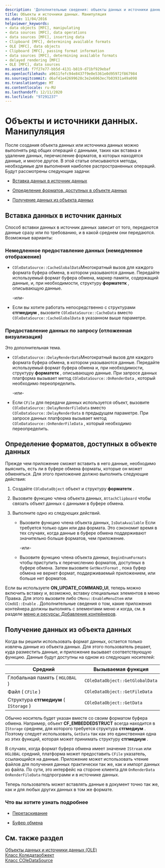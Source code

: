 ```yaml
---
description: 'Дополнительные сведения: объекты данных и источники данных: манипуляции'
title: Объекты и источники данных. Манипуляция
ms.date: 11/04/2016
helpviewer_keywords:
- data objects [MFC], manipulating
- data sources [MFC], data operations
- data sources [MFC], inserting data
- Clipboard [MFC], determining available formats
- OLE [MFC], data objects
- Clipboard [MFC], passing format information
- data sources [MFC], determining available formats
- delayed rendering [MFC]
- OLE [MFC], data sources
ms.assetid: f7f27e77-bb5d-4131-b819-d71bf929ebaf
ms.openlocfilehash: a9611fefc94e8437f9e0e5361e0d95972f867984
ms.sourcegitcommit: d6af41e42699628c3e2e6063ec7b03931a49a098
ms.translationtype: MT
ms.contentlocale: ru-RU
ms.lasthandoff: 12/11/2020
ms.locfileid: "97291237"
---
```

# <a name="data-objects-and-data-sources-manipulation"></a>Объекты и источники данных. Манипуляция

После создания объекта данных или источника данных можно выполнять ряд общих операций с данными, таких как вставка и удаление данных, перечисление форматов, в которых находятся данные, и многое другое. В этой статье описываются методы, необходимые для выполнения наиболее распространенных операций. Будут рассмотрены следующие задачи:

- [Вставка данных в источник данных](#_core_inserting_data_into_a_data_source)

- [Определение форматов, доступных в объекте данных](#_core_determining_the_formats_available_in_a_data_object)

- [Получение данных из объекта данных](#_core_retrieving_data_from_a_data_object)

## <a name="inserting-data-into-a-data-source"></a><a name="_core_inserting_data_into_a_data_source"></a> Вставка данных в источник данных

Способ вставки данных в источник данных зависит от того, передаются данные сразу или по требованию, и в какой среднем они передаются. Возможные варианты:

### <a name="supplying-data-immediately-immediate-rendering"></a>Немедленное предоставление данных (немедленное отображение)

- `COleDataSource::CacheGlobalData`Многократный вызов для каждого формата буфера обмена, в котором указываются данные. Передайте используемый формат буфера обмена, маркер памяти, содержащий данные, и, при необходимости, структуру **форматетк** , описывающую данные.

     -или-

- Если вы хотите работать непосредственно с структурами **стгмедиум** , вызовите `COleDataSource::CacheData` вместо `COleDataSource::CacheGlobalData` в указанном выше параметре.

### <a name="supplying-data-on-demand-delayed-rendering"></a>Предоставление данных по запросу (отложенная визуализация)

Это дополнительная тема.

- `COleDataSource::DelayRenderData`Многократный вызов для каждого формата буфера обмена, в котором указываются данные. Передайте используемый формат буфера обмена и, при необходимости, структуру **форматетк** , описывающую данные. При запросе данных платформа вызывает метод `COleDataSource::OnRenderData` , который необходимо переопределить.

     -или-

- Если `CFile` для передачи данных используется объект, вызовите `COleDataSource::DelayRenderFileData` вместо `COleDataSource::DelayRenderData` в предыдущем параметре. При запросе данных платформа вызывает метод `COleDataSource::OnRenderFileData` , который необходимо переопределить.

## <a name="determining-the-formats-available-in-a-data-object"></a><a name="_core_determining_the_formats_available_in_a_data_object"></a> Определение форматов, доступных в объекте данных

Прежде чем приложение сможет вставить в него данные, необходимо выяснить, есть ли в буфере обмена форматы, которые он может обменяться. Для этого приложение должно выполнить следующие действия:

1. Создайте `COleDataObject` объект и структуру **форматетк** .

1. Вызовите функцию члена объекта данных, `AttachClipboard` чтобы связать объект данных с данными в буфере обмена.

1. Выполните одно из следующих действий.

   - Вызовите функцию члена объекта данных, `IsDataAvailable` Если требуется только один или два формата. Это сэкономит время в тех случаях, когда данные в буфере обмена поддерживают значительно больше форматов, чем приложение.

     \-или-

   - Вызовите функцию члена объекта данных, `BeginEnumFormats` чтобы приступить к перечислению форматов, доступных в буфере обмена. Затем вызовите `GetNextFormat` , пока буфер обмена не вернет формат, поддерживаемый приложением, или больше нет форматов.

Если вы используете **ON_UPDATE_COMMAND_UI**, теперь можно включить вставку и, возможно, вставку специальных элементов в меню Правка. Для этого вызовите либо `CMenu::EnableMenuItem` или `CCmdUI::Enable` . Дополнительные сведения о том, какие приложения контейнера должны выполнять с элементами меню и когда, см. в разделе [меню и ресурсы: Добавление контейнеров](menus-and-resources-container-additions.md).

## <a name="retrieving-data-from-a-data-object"></a><a name="_core_retrieving_data_from_a_data_object"></a> Получение данных из объекта данных

Когда вы решили использовать формат данных, остается только извлечь данные из объекта данных. Для этого пользователь решает, куда разместить данные, и приложение вызывает соответствующую функцию. Данные будут доступны на одном из следующих носителей:

|Средний|Вызываемая функция|
|------------|----------------------|
|Глобальная память ( `HGLOBAL` )|`COleDataObject::GetGlobalData`|
|Файл ( `CFile` )|`COleDataObject::GetFileData`|
|Структура **стгмедиум** ( `IStorage` )|`COleDataObject::GetData`|

Обычно носитель будет указан вместе со своим форматом буфера обмена. Например, объект **CF_EMBEDDEDSTRUCT** всегда находится в `IStorage` среднем, для которого требуется структура **стгмедиум** . Поэтому следует использовать, `GetData` так как это единственная одна из этих функций, которая может принимать структуру **стгмедиум** .

В случаях, когда формат буфера обмена имеет значение `IStream` или `HGLOBAL` средний, платформа может предоставить `CFile` указатель, ссылающийся на данные. Приложение может использовать чтение файлов для получения данных практически так же, как и импорт данных из файла. По сути, это интерфейс на стороне клиента для `OnRenderData` `OnRenderFileData` подпрограмм и в источнике данных.

Теперь пользователь может вставлять данные в документ точно так же, как и для любых других данных в том же формате.

### <a name="what-do-you-want-to-know-more-about"></a>Что вы хотите узнать подробнее

- [Перетаскивание](drag-and-drop-ole.md)

- [Буфер обмена](clipboard.md)

## <a name="see-also"></a>См. также раздел

[Объекты данных и источники данных (OLE)](data-objects-and-data-sources-ole.md)<br/>
[Класс Коледатаобжект](reference/coledataobject-class.md)<br/>
[Класс COleDataSource](reference/coledatasource-class.md)
